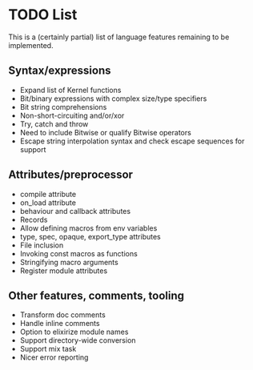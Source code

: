 # TODO List

This is a (certainly partial) list of language features remaining to be implemented.

## Syntax/expressions

*   Expand list of Kernel functions
*   Bit/binary expressions with complex size/type specifiers
*   Bit string comprehensions
*   Non-short-circuiting and/or/xor
*   Try, catch and throw
*   Need to include Bitwise or qualify Bitwise operators
*   Escape string interpolation syntax and check escape sequences for support

## Attributes/preprocessor

*   compile attribute
*   on_load attribute
*   behaviour and callback attributes
*   Records
*   Allow defining macros from env variables
*   type, spec, opaque, export_type attributes
*   File inclusion
*   Invoking const macros as functions
*   Stringifying macro arguments
*   Register module attributes

## Other features, comments, tooling

*   Transform doc comments
*   Handle inline comments
*   Option to elixirize module names
*   Support directory-wide conversion
*   Support mix task
*   Nicer error reporting
